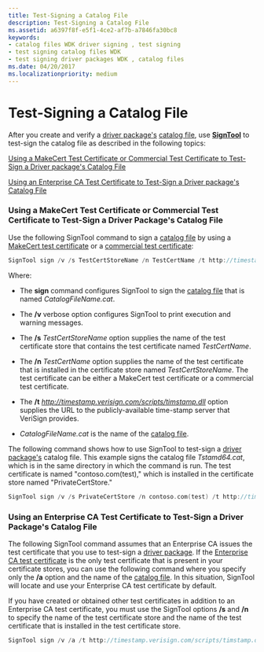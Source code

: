 ```yaml
---
title: Test-Signing a Catalog File
description: Test-Signing a Catalog File
ms.assetid: a6397f8f-e5f1-4ce2-af7b-a7846fa30bc8
keywords:
- catalog files WDK driver signing , test signing
- test signing catalog files WDK
- test signing driver packages WDK , catalog files
ms.date: 04/20/2017
ms.localizationpriority: medium
---
```


# Test-Signing a Catalog File


After you create and verify a [driver package's](driver-packages.md) [catalog file](catalog-files.md), use [**SignTool**](https://msdn.microsoft.com/library/windows/hardware/ff551778) to test-sign the catalog file as described in the following topics:

[Using a MakeCert Test Certificate or Commercial Test Certificate to Test-Sign a Driver package's Catalog File](#using-a-makecert-test-certificate-or-commercial-test-certificate-to-te)

[Using an Enterprise CA Test Certificate to Test-Sign a Driver package's Catalog File](#using-an-enterprise-ca-test-certificate-to-test-sign-a-driver-package-)

### <a href="" id="using-a-makecert-test-certificate-or-commercial-test-certificate-to-te"></a> Using a MakeCert Test Certificate or Commercial Test Certificate to Test-Sign a Driver Package's Catalog File

Use the following SignTool command to sign a [catalog file](catalog-files.md) by using a [MakeCert test certificate](makecert-test-certificate.md) or a [commercial test certificate](commercial-test-certificate.md):

```cpp
SignTool sign /v /s TestCertStoreName /n TestCertName /t http://timestamp.verisign.com/scripts/timstamp.dll CatalogFileName.cat
```

Where:

-   The **sign** command configures SignTool to sign the [catalog file](catalog-files.md) that is named *CatalogFileName.cat*.

-   The **/v** verbose option configures SignTool to print execution and warning messages.

-   The **/s** *TestCertStoreName* option supplies the name of the test certificate store that contains the test certificate named *TestCertName*.

-   The **/n** *TestCertName* option supplies the name of the test certificate that is installed in the certificate store named *TestCertStoreName*. The test certificate can be either a MakeCert test certificate or a commercial test certificate.

-   The **/t** *http://timestamp.verisign.com/scripts/timstamp.dll* option supplies the URL to the publicly-available time-stamp server that VeriSign provides.

-   *CatalogFileName.cat* is the name of the [catalog file](catalog-files.md).

The following command shows how to use SignTool to test-sign a [driver package's](driver-packages.md) catalog file. This example signs the catalog file *Tstamd64.cat*, which is in the same directory in which the command is run. The test certificate is named "contoso.com(test)," which is installed in the certificate store named "PrivateCertStore."

```cpp
SignTool sign /v /s PrivateCertStore /n contoso.com(test) /t http://timestamp.verisign.com/scripts/timstamp.dll tstamd64.cat
```

### <a href="" id="using-an-enterprise-ca-test-certificate-to-test-sign-a-driver-package-"></a> Using an Enterprise CA Test Certificate to Test-Sign a Driver Package's Catalog File

The following SignTool command assumes that an Enterprise CA issues the test certificate that you use to test-sign a [driver package](driver-packages.md). If the [Enterprise CA test certificate](enterprise-ca-test-certificate.md) is the only test certificate that is present in your certificate stores, you can use the following command where you specify only the **/a** option and the name of the [catalog file](catalog-files.md). In this situation, SignTool will locate and use your Enterprise CA test certificate by default.

If you have created or obtained other test certificates in addition to an Enterprise CA test certificate, you must use the SignTool options **/s** and **/n** to specify the name of the test certificate store and the name of the test certificate that is installed in the test certificate store.

```cpp
SignTool sign /v /a /t http://timestamp.verisign.com/scripts/timstamp.dll CatalogFileName.cat
```

 

 





